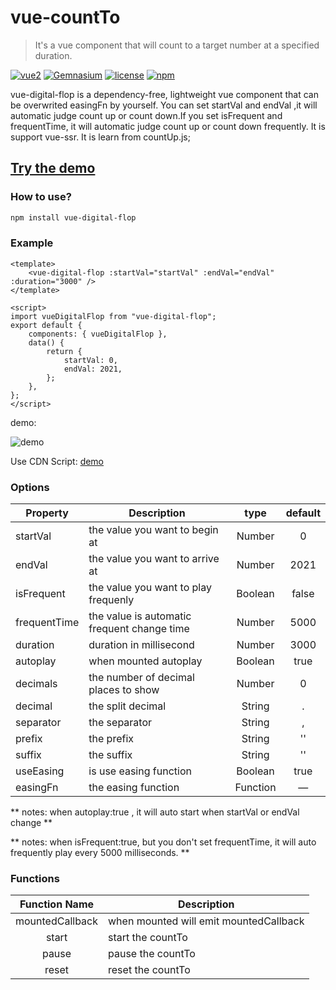 # vue-countTo

> It's a vue component that will count to a target number at a specified duration.

[![vue2](https://img.shields.io/badge/vue-2.x-brightgreen.svg)](https://vuejs.org/)
[![Gemnasium](https://img.shields.io/gemnasium/mathiasbynens/he.svg)](https://github.com/sitonlotus/vue-digital-flop)
[![license](https://img.shields.io/github/license/mashape/apistatus.svg)](https://github.com/sitonlotus/vue-digital-flop)
[![npm](https://img.shields.io/npm/v/vue-count-to.svg)](https://www.npmjs.com/package/vue-digital-flop)

 <!-- [![npm](https://img.shields.io/npm/dm/vue-count-to.svg)](https://npmcharts.com/compare/vue-count-to) -->
 <!-- [![minified](https://badgen.net/bundlephobia/min/vue-count-to)](https://bundlephobia.com/result?p=vue-count-to) -->
 <!-- [![gzip](https://badgen.net/bundlephobia/minzip/vue-count-to)](https://bundlephobia.com/result?p=vue-count-to) -->

vue-digital-flop is a dependency-free, lightweight vue component that can be overwrited easingFn by yourself.
You can set startVal and endVal ,it will automatic judge count up or count down.If you set isFrequent and frequentTime, it will automatic judge count up or count down frequently.
It is support vue-ssr.
It is learn from countUp.js;

## [Try the demo](http://sitonlotus.github.io/digitalFlop/demo/)

### How to use?

```bash
npm install vue-digital-flop
```

### Example

```vue
<template>
	<vue-digital-flop :startVal="startVal" :endVal="endVal" :duration="3000" />
</template>

<script>
import vueDigitalFlop from "vue-digital-flop";
export default {
	components: { vueDigitalFlop },
	data() {
		return {
			startVal: 0,
			endVal: 2021,
		};
	},
};
</script>
```

demo:

![demo](https://github.com/sitonlotus/vue-countTo/blob/master/countDemo.gif)

Use CDN Script: [demo](https://github.com/sitonlotus/vue-digital-flop/blob/master/demo/index.html)

### Options

| Property     | Description                                 |   type   | default |
| ------------ | ------------------------------------------- | :------: | :-----: |
| startVal     | the value you want to begin at              |  Number  |    0    |
| endVal       | the value you want to arrive at             |  Number  |  2021   |
| isFrequent   | the value you want to play frequenly        | Boolean  |  false  |
| frequentTime | the value is automatic frequent change time |  Number  |  5000   |
| duration     | duration in millisecond                     |  Number  |  3000   |
| autoplay     | when mounted autoplay                       | Boolean  |  true   |
| decimals     | the number of decimal places to show        |  Number  |    0    |
| decimal      | the split decimal                           |  String  |    .    |
| separator    | the separator                               |  String  |    ,    |
| prefix       | the prefix                                  |  String  |   ''    |
| suffix       | the suffix                                  |  String  |   ''    |
| useEasing    | is use easing function                      | Boolean  |  true   |
| easingFn     | the easing function                         | Function |    —    |

** notes: when autoplay:true , it will auto start when startVal or endVal change **

** notes: when isFrequent:true, but you don't set frequentTime, it will auto frequently play every 5000 milliseconds. **

### Functions

|  Function Name  | Description                            |
| :-------------: | -------------------------------------- |
| mountedCallback | when mounted will emit mountedCallback |
|      start      | start the countTo                      |
|      pause      | pause the countTo                      |
|      reset      | reset the countTo                      |
